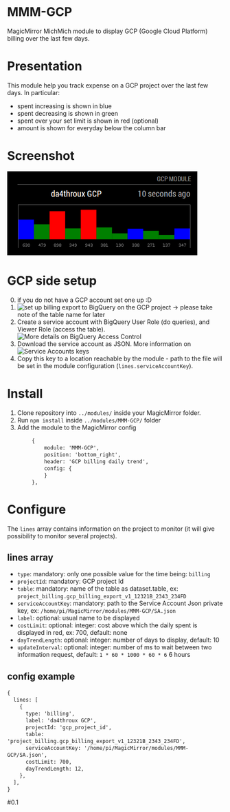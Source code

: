 # MMM-GCP

MagicMirror MichMich module to display GCP (Google Cloud Platform) billing over the last few days.

# Presentation
This module help you track expense on a GCP project over the last few days. In particular:
* spent increasing is shown in blue
* spent decreasing is shown in green
* spent over your set limit is shown in red (optional)
* amount is shown for everyday below the column bar

# Screenshot
![screenshot](https://github.com/da4throux/MMM-GCP/blob/master/MMM-GCPscreenshot0.1.png)

# GCP side setup

0. if you do not have a GCP account set one up :D
1. ![set up billing export](https://cloud.google.com/billing/docs/how-to/export-data-bigquery) to BigQuery on the GCP project -> please take note of the table name for later
2. Create a service account with BigQuery User Role (do queries), and Viewer Role (access the table). ![More details on BigQuery Access Control](https://cloud.google.com/bigquery/docs/access-control)
3. Download the service account as JSON. More information on ![Service Accounts keys](https://cloud.google.com/iam/docs/creating-managing-service-account-keys)
4. Copy this key to a location reachable by the module - path to the file will be set in the module configuration (`lines.serviceAccountKey`).

# Install

1. Clone repository into `../modules/` inside your MagicMirror folder.
2. Run `npm install` inside `../modules/MMM-GCP/` folder
3. Add the module to the MagicMirror config
```
		{
	        module: 'MMM-GCP',
	        position: 'bottom_right',
	        header: 'GCP billing daily trend',
	        config: {
	        }
    	},
```

# Configure
The `lines` array contains information on the project to monitor (it will give possibility to monitor several projects).
## lines array
* `type`: mandatory: only one possible value for the time being: `billing`
* `projectId`: mandatory: GCP project Id
* `table`: mandatory: name of the table as dataset.table, ex: `project_billing.gcp_billing_export_v1_12321B_2343_234FD`
* `serviceAccountKey`: mandatory: path to the Service Account Json private key, ex: `/home/pi/MagicMirror/modules/MMM-GCP/SA.json`
* `label`: optional: usual name to be displayed
* `costLimit`: optional: integer: cost above which the daily spent is displayed in red, ex: 700, default: none
* `dayTrendLength`: optional: integer: number of days to display, default: 10
* `updateInterval`: optional: integer: number of ms to wait between two information request, default: `1 * 60 * 1000 * 60 * 6` 6 hours

## config example
```
{
  lines: [
    {
      type: 'billing',
      label: 'da4throux GCP',
      projectId: 'gcp_project_id',
      table: 'project_billing.gcp_billing_export_v1_12321B_2343_234FD',
      serviceAccountKey: '/home/pi/MagicMirror/modules/MMM-GCP/SA.json',
      costLimit: 700,
      dayTrendLength: 12,
    },
  ],
}
```

#0.1
